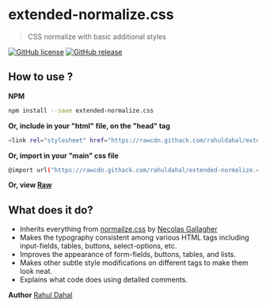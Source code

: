 # extended-normalize.css

> CSS normalize with basic additional styles

[![GitHub license](https://img.shields.io/badge/license-MIT-green)](https://github.com/rahuldahal/extended-normalize.css/blob/master/LICENSE)
[![GitHub release](https://img.shields.io/badge/release-v1.0.4-blue)](https://www.npmjs.com/package/extended-normalize.css)

## How to use ?

**NPM**

```sh
npm install --save extended-normalize.css
```

**Or, include in your "html" file, on the "head" tag**

```sh
<link rel="stylesheet" href="https://rawcdn.githack.com/rahuldahal/extended-normalize.css/168e950da0257dc0c4a04d20d834d558636aba47/extended-normalize.min.css">
```

**Or, import in your "main" css file**

```sh
@import url("https://rawcdn.githack.com/rahuldahal/extended-normalize.css/168e950da0257dc0c4a04d20d834d558636aba47/extended-normalize.min.css");
```

**Or, view [Raw](https://rawcdn.githack.com/rahuldahal/extended-normalize.css/168e950da0257dc0c4a04d20d834d558636aba47/extended-normalize.min.css)**

## What does it do?

- Inherits everything from [normailze.css](http://necolas.github.io/normalize.css/) by [Necolas Gallagher](http://nicolasgallagher.com/)
- Makes the typography consistent among various HTML tags including input-fields, tables, buttons, select-options, etc.
- Improves the appearance of form-fields, buttons, tables, and lists.
- Makes other subtle style modifications on different tags to make them look neat.
- Explains what code does using detailed comments.

**Author**
[Rahul Dahal](http://rahuldahal.com.np)
